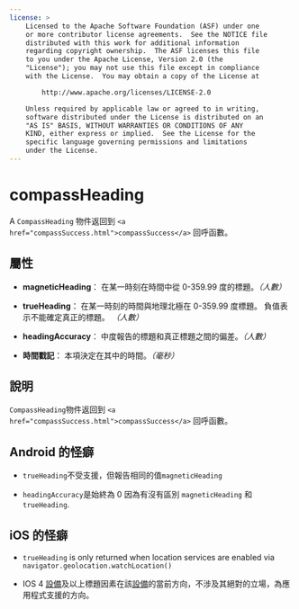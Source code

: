 ```yaml
---
license: >
    Licensed to the Apache Software Foundation (ASF) under one
    or more contributor license agreements.  See the NOTICE file
    distributed with this work for additional information
    regarding copyright ownership.  The ASF licenses this file
    to you under the Apache License, Version 2.0 (the
    "License"); you may not use this file except in compliance
    with the License.  You may obtain a copy of the License at

        http://www.apache.org/licenses/LICENSE-2.0

    Unless required by applicable law or agreed to in writing,
    software distributed under the License is distributed on an
    "AS IS" BASIS, WITHOUT WARRANTIES OR CONDITIONS OF ANY
    KIND, either express or implied.  See the License for the
    specific language governing permissions and limitations
    under the License.
---
```


# compassHeading

A `CompassHeading` 物件返回到 `<a href="compassSuccess.html">compassSuccess</a>` 回呼函數。

## 屬性

*   **magneticHeading**： 在某一時刻在時間中從 0-359.99 度的標題。*（人數）*

*   **trueHeading**： 在某一時刻的時間與地理北極在 0-359.99 度標題。 負值表示不能確定真正的標題。 *（人數）*

*   **headingAccuracy**： 中度報告的標題和真正標題之間的偏差。*（人數）*

*   **時間戳記**： 本項決定在其中的時間。*（毫秒）*

## 說明

`CompassHeading`物件返回到 `<a href="compassSuccess.html">compassSuccess</a>` 回呼函數。

## Android 的怪癖

*   `trueHeading`不受支援，但報告相同的值`magneticHeading`

*   `headingAccuracy`是始終為 0 因為有沒有區別 `magneticHeading` 和`trueHeading`.

## iOS 的怪癖

*   `trueHeading` is only returned when location services are enabled via `navigator.geolocation.watchLocation()`

*   IOS 4 <a href="../../device/device.html">設備</a>及以上標題因素在該<a href="../../device/device.html">設備</a>的當前方向，不涉及其絕對的立場，為應用程式支援的方向。